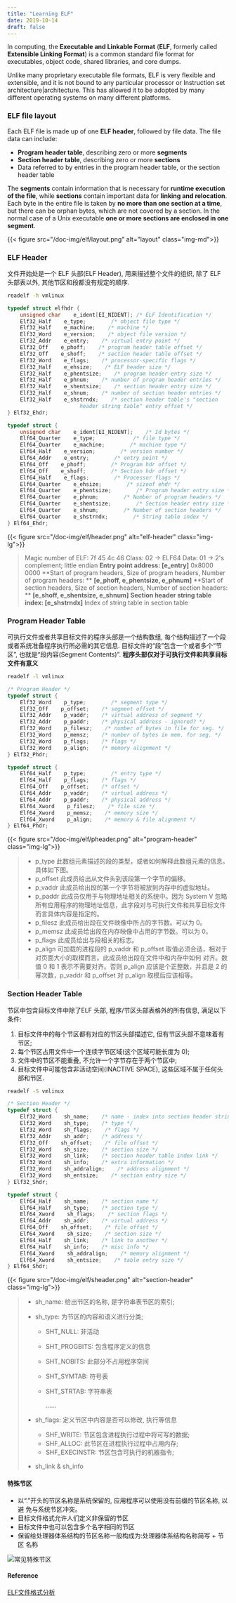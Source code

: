 ```yaml
---
title: "Learning ELF"
date: 2019-10-14
draft: false
---
```


In computing, the **Executable and Linkable Format** (**ELF**, formerly called **Extensible Linking Format**) is a common standard file format for executables, object code, shared libraries, and core dumps. 

Unlike many proprietary executable file formats, ELF is very flexible and extensible, and it is not bound to any particular processor or Instruction set architecture|architecture. This has allowed it to be adopted by many different operating systems on many different platforms.

### ELF file layout

Each ELF file is made up of one **ELF header**, followed by file data. The file data can include:

- **Program header table**, describing zero or more **segments**
- **Section header table**, describing zero or more **sections**
- Data referred to by entries in the program header table, or the section header table

The **segments** contain information that is necessary for **runtime execution of the file**, while **sections** contain important data for **linking and relocation**. Each byte in the entire file is taken by **no more than one section at a time**, but there can be orphan bytes, which are not covered by a section. In the normal case of a Unix executable **one or more sections are enclosed in one segment**.

{{< figure src="/doc-img/elf/layout.png" alt="layout" class="img-md">}}

### ELF Header

文件开始处是一个 ELF 头部(ELF Header), 用来描述整个文件的组织, 除了 ELF 头部表以外, 其他节区和段都没有规定的顺序.

```bash
readelf -h vmlinux
```

```c
typedef struct elfhdr {
    unsigned char    e_ident[EI_NIDENT]; /* ELF Identification */
    Elf32_Half    e_type;        /* object file type */
    Elf32_Half    e_machine;    /* machine */
    Elf32_Word    e_version;    /* object file version */
    Elf32_Addr    e_entry;    /* virtual entry point */
    Elf32_Off    e_phoff;    /* program header table offset */
    Elf32_Off    e_shoff;    /* section header table offset */
    Elf32_Word    e_flags;    /* processor-specific flags */
    Elf32_Half    e_ehsize;    /* ELF header size */
    Elf32_Half    e_phentsize;    /* program header entry size */
    Elf32_Half    e_phnum;    /* number of program header entries */
    Elf32_Half    e_shentsize;    /* section header entry size */
    Elf32_Half    e_shnum;    /* number of section header entries */
    Elf32_Half    e_shstrndx;    /* section header table's "section 
                       header string table" entry offset */
} Elf32_Ehdr;

typedef struct {
    unsigned char    e_ident[EI_NIDENT];    /* Id bytes */
    Elf64_Quarter    e_type;            /* file type */
    Elf64_Quarter    e_machine;        /* machine type */
    Elf64_Half    e_version;        /* version number */
    Elf64_Addr    e_entry;        /* entry point */
    Elf64_Off    e_phoff;        /* Program hdr offset */
    Elf64_Off    e_shoff;        /* Section hdr offset */
    Elf64_Half    e_flags;        /* Processor flags */
    Elf64_Quarter    e_ehsize;        /* sizeof ehdr */
    Elf64_Quarter    e_phentsize;        /* Program header entry size */
    Elf64_Quarter    e_phnum;        /* Number of program headers */
    Elf64_Quarter    e_shentsize;        /* Section header entry size */
    Elf64_Quarter    e_shnum;        /* Number of section headers */
    Elf64_Quarter    e_shstrndx;        /* String table index */
} Elf64_Ehdr;
```

{{< figure src="/doc-img/elf/header.png" alt="elf-header" class="img-lg">}}

>Magic number of ELF: 7f 45 4c 46
>Class: 02 -> ELF64
>Data: 01 -> 2's complement; little endian
>**Entry point address: [e_entry]** 0x8000 0000
>**Start of program headers, Size of program headers, Number of program headers: **
>	**[e_phoff, e_phentsize, e_phnum]**
>**Start of section headers, Size of section headers, Number of section headers: **
>	**[e_shoff, e_shentsize, e_shnum]**
>**Section header string table index: [e_shstrndx]** Index of string table in section table 


### Program Header Table

可执行文件或者共享目标文件的程序头部是一个结构数组, 每个结构描述了一个段或者系统准备程序执行所必需的其它信息. 目标文件的“段”包含一个或者多个“节区”, 也就是“段内容(Segment Contents)”.
**程序头部仅对于可执行文件和共享目标文件有意义**

```bash
readelf -l vmlinux
```

```c
/* Program Header */
typedef struct {
    Elf32_Word    p_type;        /* segment type */
    Elf32_Off    p_offset;    /* segment offset */
    Elf32_Addr    p_vaddr;    /* virtual address of segment */
    Elf32_Addr    p_paddr;    /* physical address - ignored? */
    Elf32_Word    p_filesz;    /* number of bytes in file for seg. */
    Elf32_Word    p_memsz;    /* number of bytes in mem. for seg. */
    Elf32_Word    p_flags;    /* flags */
    Elf32_Word    p_align;    /* memory alignment */
} Elf32_Phdr;

typedef struct {
    Elf64_Half    p_type;        /* entry type */
    Elf64_Half    p_flags;    /* flags */
    Elf64_Off    p_offset;    /* offset */
    Elf64_Addr    p_vaddr;    /* virtual address */
    Elf64_Addr    p_paddr;    /* physical address */
    Elf64_Xword    p_filesz;    /* file size */
    Elf64_Xword    p_memsz;    /* memory size */
    Elf64_Xword    p_align;    /* memory & file alignment */
} Elf64_Phdr;
```
{{< figure src="/doc-img/elf/pheader.png" alt="program-header" class="img-lg">}}

> - p_type 此数组元素描述的段的类型，或者如何解释此数组元素的信息。具体如下图。
> - p_offset 此成员给出从文件头到该段第一个字节的偏移。
> - p_vaddr 此成员给出段的第一个字节将被放到内存中的虚拟地址。
> - p_paddr 此成员仅用于与物理地址相关的系统中。因为 System V 忽略所有应用程序的物理地址信息，此字段对与可执行文件和共享目标文件而言具体内容是指定的。
> - p_filesz 此成员给出段在文件映像中所占的字节数。可以为 0。
> - p_memsz 此成员给出段在内存映像中占用的字节数。可以为 0。
> - p_flags 此成员给出与段相关的标志。
> - p_align 可加载的进程段的 p_vaddr 和 p_offset 取值必须合适，相对于对页面大小的取模而言。此成员给出段在文件中和内存中如何 对齐。数值 0 和 1 表示不需要对齐。否则 p_align 应该是个正整数，并且是 2 的幂次数，p_vaddr 和 p_offset 对 p_align 取模后应该相等。


### Section Header Table

节区中包含目标文件中除了ELF 头部, 程序/节区头部表格外的所有信息, 满足以下条件:

1. 目标文件中的每个节区都有对应的节区头部描述它, 但有节区头部不意味着有节区;
2. 每个节区占用文件中一个连续字节区域(这个区域可能长度为 0);
3. 文件中的节区不能重叠, 不允许一个字节存在于两个节区中;
4. 目标文件中可能包含非活动空间(INACTIVE SPACE), 这些区域不属于任何头部和节区.

```bash
readelf -S vmlinux
```

```c
/* Section Header */
typedef struct {
    Elf32_Word    sh_name;    /* name - index into section header string table section */
    Elf32_Word    sh_type;    /* type */
    Elf32_Word    sh_flags;    /* flags */
    Elf32_Addr    sh_addr;    /* address */
    Elf32_Off    sh_offset;    /* file offset */
    Elf32_Word    sh_size;    /* section size */
    Elf32_Word    sh_link;    /* section header table index link */
    Elf32_Word    sh_info;    /* extra information */
    Elf32_Word    sh_addralign;    /* address alignment */
    Elf32_Word    sh_entsize;    /* section entry size */
} Elf32_Shdr;

typedef struct {
    Elf64_Half    sh_name;    /* section name */
    Elf64_Half    sh_type;    /* section type */
    Elf64_Xword    sh_flags;    /* section flags */
    Elf64_Addr    sh_addr;    /* virtual address */
    Elf64_Off    sh_offset;    /* file offset */
    Elf64_Xword    sh_size;    /* section size */
    Elf64_Half    sh_link;    /* link to another */
    Elf64_Half    sh_info;    /* misc info */
    Elf64_Xword    sh_addralign;    /* memory alignment */
    Elf64_Xword    sh_entsize;    /* table entry size */
} Elf64_Shdr;
```
{{< figure src="/doc-img/elf/sheader.png" alt="section-header" class="img-lg">}}

> * sh_name: 给出节区的名称, 是字符串表节区的索引;
>
> * sh_type: 为节区的内容和语义进行分类;
>
>   * SHT_NULL: 非活动
>
>   * SHT_PROGBITS: 包含程序定义的信息
>
>   * SHT_NOBITS: 此部分不占用程序空间
>
>   * SHT_SYMTAB: 符号表
>
>   * SHT_STRTAB: 字符串表
>
>     ......
>
> * sh_flags: 定义节区中内容是否可以修改, 执行等信息
>
>   * SHF_WRITE: 节区包含进程执行过程中将可写的数据;
>   * SHF_ALLOC: 此节区在进程执行过程中占用内存;
>   * SHF_EXECINSTR: 节区包含可执行的机器指令;
>
> * sh_link & sh_info 



#### 特殊节区

- 以“.”开头的节区名称是系统保留的, 应用程序可以使用没有前缀的节区名称, 以避 免与系统节区冲突。
- 目标文件格式允许人们定义非保留的节区
- 目标文件中也可以包含多个名字相同的节区
- 保留给处理器体系结构的节区名称一般构成为:处理器体系结构名称简写 + 节区
  名称

![常见特殊节区](/doc-img/elf/com-section.png)

#### Reference
[ELF文件格式分析](https://segmentfault.com/a/1190000007103522)








